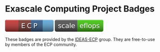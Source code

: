 # Exascale Computing Project Badges

[![ECP](ecp.svg)](https://exascaleproject.org)
[![Scale eflops](scale-eflops.svg)]()


These badges are provided by the [IDEAS-ECP](https://ideas-productivity.org) group.
They are free-to-use by members of the ECP community.

